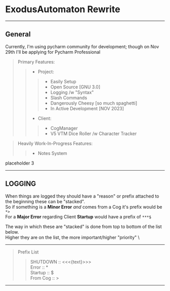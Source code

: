 ExodusAutomaton Rewrite
===
---
## General

Currently, I'm using pycharm community for development; though on Nov 29th I'll be applying for Pycharm Professional
> Primary Features: 
>> * Project: 
>>> * Easily Setup
>>> * Open Source [GNU 3.0]
>>> * Logging /w "Syntax"
>>> * Slash Commands
>>> * Dangerously Cheesy [so much spaghetti]
>>> * In Active Development [NOV 2023]
>> * Client: 
>>> * CogManager
>>> * V5 VTM Dice Roller /w Character Tracker


> Heavily Work-In-Progress Features: 
>> * Notes System

placeholder 3

---
## LOGGING
When things are logged they should have a "reason" or prefix attached to the beginning these can be "stacked". \
So if something is a __Minor Error__ *and* comes from a Cog it's prefix would be ``*>`` \
For a __Major Error__ regarding Client __Startup__ would have a prefix of ``***$``

The way in which these are "stacked" is done from top to bottom of the list below. \
Higher they are on the list, the more important/higher "priority" \

---
> Prefix List
>> SHUTDOWN :: <<<{text}>>> \
> Error     :: * \
> Startup   ::  $ \
> From Cog  ::  >
---
